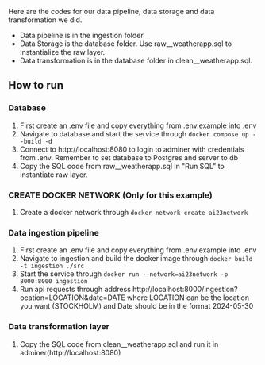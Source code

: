 Here are the codes for our data pipeline, data storage and data transformation we did.
- Data pipeline is in the ingestion folder
- Data Storage is the database folder. Use raw__weatherapp.sql to instantialize the raw layer.
- Data transformation is in the database folder in clean__weatherapp.sql.

## How to run
### Database
1. First create an .env file and copy everything from .env.example into .env
2. Navigate to database and start the service through
```docker compose up --build -d```
3. Connect to http://localhost:8080 to login to adminer with credentials from .env. Remember to set database to Postgres and server to db
4. Copy the SQL code from raw__weatherapp.sql in "Run SQL" to instantiate raw layer.

### CREATE DOCKER NETWORK (Only for this example)
1. Create a docker network through ```docker network create ai23network```

### Data ingestion pipeline
1. First create an .env file and copy everything from .env.example into .env
2. Navigate to ingestion and build the docker image through
```docker build -t ingestion ./src```
3. Start the service through
```docker run --network=ai23network -p 8000:8000 ingestion```
4. Run api requests through address http://localhost:8000/ingestion?ocation=LOCATION&date=DATE where LOCATION can be the location you want (STOCKHOLM) and Date should be in the format 2024-05-30

### Data transformation layer
1. Copy the SQL code from clean__weatherapp.sql and run it in adminer(http://localhost:8080)